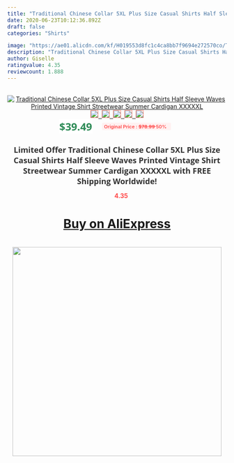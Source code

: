 ```yaml
---
title: "Traditional Chinese Collar 5XL Plus Size Casual Shirts Half Sleeve Waves Printed Vintage Shirt Streetwear Summer Cardigan XXXXXL"
date: 2020-06-23T10:12:36.892Z
draft: false
categories: "Shirts"

image: "https://ae01.alicdn.com/kf/H019553d8fc1c4ca8bb7f9694e272570co/Traditional-Chinese-Collar-5XL-Plus-Size-Casual-Shirts-Half-Sleeve-Waves-Printed-Vintage-Shirt-Streetwear-Summer.jpg"
description: "Traditional Chinese Collar 5XL Plus Size Casual Shirts Half Sleeve Waves Printed Vintage Shirt Streetwear Summer Cardigan XXXXXL"
author: Giselle
ratingvalue: 4.35
reviewcount: 1.888
---
```

<br>
<div style="text-align: center;">
<a href="https://s.click.aliexpress.com/e/_ASHFgh" target="_blank" rel="nofollow noopener noreferrer"><img alt="Traditional Chinese Collar 5XL Plus Size Casual Shirts Half Sleeve Waves Printed Vintage Shirt Streetwear Summer Cardigan XXXXXL" class="magnifier-image" src="https://ae01.alicdn.com/kf/H019553d8fc1c4ca8bb7f9694e272570co/Traditional-Chinese-Collar-5XL-Plus-Size-Casual-Shirts-Half-Sleeve-Waves-Printed-Vintage-Shirt-Streetwear-Summer.jpg_640x640.jpg">
<br>
<img style="border:1px solid salmon" src="https://ae01.alicdn.com/kf/H019553d8fc1c4ca8bb7f9694e272570co/Traditional-Chinese-Collar-5XL-Plus-Size-Casual-Shirts-Half-Sleeve-Waves-Printed-Vintage-Shirt-Streetwear-Summer.jpg_120x120.jpg">&nbsp;&nbsp;<img style="border:1px solid salmon" src="https://ae01.alicdn.com/kf/H09a921371cdf4ab99c1ccab99046b578H/Traditional-Chinese-Collar-5XL-Plus-Size-Casual-Shirts-Half-Sleeve-Waves-Printed-Vintage-Shirt-Streetwear-Summer.jpg_120x120.jpg">&nbsp;&nbsp;<img style="border:1px solid salmon" src="https://ae01.alicdn.com/kf/Hcbdc0eef130d414cbd2de36a3c618f05O/Traditional-Chinese-Collar-5XL-Plus-Size-Casual-Shirts-Half-Sleeve-Waves-Printed-Vintage-Shirt-Streetwear-Summer.jpg_120x120.jpg">&nbsp;&nbsp;<img style="border:1px solid salmon" src="https://ae01.alicdn.com/kf/H67fe144026c74a518ebebf1a4e01c157T/Traditional-Chinese-Collar-5XL-Plus-Size-Casual-Shirts-Half-Sleeve-Waves-Printed-Vintage-Shirt-Streetwear-Summer.jpg_120x120.jpg">&nbsp;&nbsp;<img style="border:1px solid salmon" src="https://ae01.alicdn.com/kf/Hf4af965f81e74d8993c08019c5324f96l/Traditional-Chinese-Collar-5XL-Plus-Size-Casual-Shirts-Half-Sleeve-Waves-Printed-Vintage-Shirt-Streetwear-Summer.jpg_120x120.jpg"></a></div><br0>
<div style="text-align: center;"><span style="background-color: white; border: 0px; box-sizing: border-box; color: seagreen; display: inline-block; font-family: &quot;open sans&quot; , &quot;arial&quot; , &quot;helvetica&quot; , sans-serif , &quot;heiti&quot;; font-size: 24px; font-stretch: inherit; font-weight: 700; line-height: inherit; margin: 0px 10px 0px 0px; padding: 0px; vertical-align: middle;">$39.49 </span>
<span style="background: rgb(255 , 241 , 241); border-radius: 3px; border: 0px; box-sizing: border-box; color: #ff4747; display: inline-block; font-family: inherit; font-size: 12px; font-stretch: inherit; font-style: inherit; font-variant: inherit; font-weight: 600; line-height: inherit; margin: 0px; padding: 2px 5px; transform: scale(0.9); vertical-align: middle;">Original Price : <b style="text-decoration: line-through;">$78.99 </b> 50%&nbsp;&nbsp;</span></div>
<h1 style="color: #333333; display: inline-block; font-family: &quot;open sans&quot; , &quot;arial&quot; , &quot;helvetica&quot; , sans-serif , &quot;heiti&quot;; font-size: 18px; font-stretch: inherit; font-weight: 700; text-align: center;">Limited Offer Traditional Chinese Collar 5XL Plus Size Casual Shirts Half Sleeve Waves Printed Vintage Shirt Streetwear Summer Cardigan XXXXXL with FREE Shipping Worldwide!</h1>
<div style="color: #ff4747; text-align: center;">
<img src="https://4.bp.blogspot.com/-M0ZcTcb-5uY/XleCXlxnR4I/AAAAAAAAAEc/OrjgMkXV1oMQFaCRZj5HQwOCBcu3w1FegCPcBGAYYCw/s1600/star.png" style="height: 15px;">&nbsp;<b>4.35</b></div>
<div class="button_cont" align="center"><a class="buynow_a" href="https://s.click.aliexpress.com/e/_ASHFgh" target="_blank" rel="nofollow noopener noreferrer"><H1>Buy on AliExpress</H1></a></div><br>
<div class="separator" style="clear: both; text-align: center;">
<img src="https://lh3.googleusercontent.com/-pTy5HemUv9M/XlePHvY0dAI/AAAAAAAAAE4/0nX5iRUoIWY8eMW9Dpxeirr157OZliDIgCLcBGAsYHQ/s1600/badge.gif" width="480">
</div>
